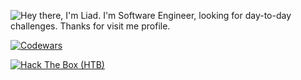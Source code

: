 ![Hey there, I'm Liad. I'm Software Engineer, looking for day-to-day challenges. Thanks for visit me profile.](https://github.com/LiadKh/LiadKh/raw/master/bio.gif)

[![Codewars](https://www.codewars.com/users/sw3n9ri1/badges/large)](https://www.codewars.com/users/sw3n9ri1/)

[![Hack The Box (HTB)](https://www.hackthebox.eu/badge/image/424637)](https://app.hackthebox.eu/profile/424637)
